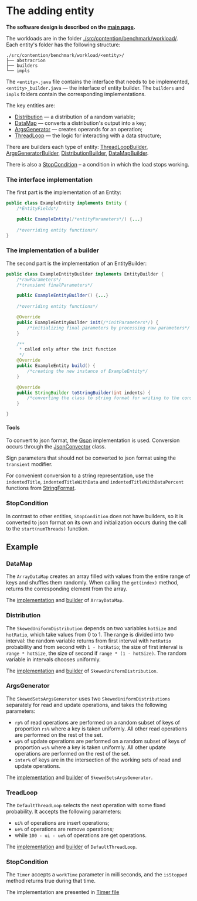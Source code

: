 # The adding entity

[//]: # (The software design is described in [SOFTWARE_DESIGN]&#40;SOFTWARE_DESIGN.md&#41;.)
**The software design is described on the [main page](./../README.md#software-design).**

The workloads are in the folder [./src/contention/benchmark/workload/](./src/contention/benchmark/workload/).  
Each entity's folder has the following structure:
```shell
./src/contention/benchmark/workload/<entity>/
├── abstracrion
├── builders
└── impls
```

The `<entity>.java` file contains the interface that needs to be implemented, 
`<entity>_builder.java` — the interface of entity builder.
The `builders` and `impls` folders contain the corresponding implementations.  

The key entities are:
+ [Distribution](src/contention/benchmark/workload/distributions/abstractions/Distribution.java) — a distribution of a random variable;
+ [DataMap](src/contention/benchmark/workload/data/map/abstractions/DataMap.java) — converts a distribution's output into a key;
+ [ArgsGenerator](src/contention/benchmark/workload/args/generators/abstractions/ArgsGenerator.java) — creates operands for an operation;
+ [ThreadLoop](src/contention/benchmark/workload/thread/loops/abstractions/ThreadLoop.java) — the logic for interacting with a data structure;

There are builders each type of entity:
[ThreadLoopBuilder](src/contention/benchmark/workload/thread/loops/abstractions/ThreadLoopBuilder.java),
[ArgsGeneratorBuilder](src/contention/benchmark/workload/args/generators/abstractions/ArgsGeneratorBuilder.java),
[DistributionBuilder](src/contention/benchmark/workload/distributions/abstractions/DistributionBuilder.java),
[DataMapBuilder](src/contention/benchmark/workload/data/map/abstractions/DataMapBuilder.java).

There is also a [StopCondition](src/contention/benchmark/workload/stop/condition/StopCondition.java)
– a condition in which the load stops working.

### The interface implementation
The first part is the implementation of an Entity:
```java
public class ExampleEntity implements Entity {
    /*EntityFields*/

    public ExampleEntity(/*entityParameters*/) {...}
    
    /*overriding entity functions*/
}
```

### The implementation of a builder
The second part is the implementation of an EntityBuilder:
```java
public class ExampleEntityBuilder implements EntityBuilder {
    /*rawParameters*/
    /*transient finalParameters*/

    public ExampleEntityBuilder() {...}
    
    /*overriding entity functions*/

    @Override
    public ExampleEntityBuilder init(/*initParameters*/) {
        /*initializing final parameters by processing raw parameters*/
    }

    /**
     * called only after the init function
     */
    @Override
    public ExampleEntity build() {
        /*creating the new instance of ExampleEntity*/
    }

    @Override
    public StringBuilder toStringBuilder(int indents) {
        /*converting the class to string format for writing to the console*/
    }

}
```

#### Tools 

To convert to json format, the [Gson](https://github.com/google/gson) implementation is used.
Conversion occurs through the [JsonConvector](src/contention/benchmark/json/JsonConverter.java) class.

Sign parameters that should not be converted to json format using the `transient` modifier.

For convenient conversion to a string representation, use the  
`indentedTitle`, `indentedTitleWithData` and `indentedTitleWithDataPercent` functions
from [StringFormat](src/contention/benchmark/tools/StringFormat.java). 


### StopCondition

In contrast to other entities, `StopCondition` does not have builders, so it is converted to json format on its own
and initialization occurs during the call to the `start(numThreads)` function.

## Example

### DataMap 

The `ArrayDataMap` creates an array filled with values from the entire range of keys and shuffles them randomly. 
When calling the `get(index)` method, returns the corresponding element from the array.  

The [implementation](src/contention/benchmark/workload/data/map/impls/ArrayDataMap.java) 
and [builder](src/contention/benchmark/workload/data/map/builders/ArrayDataMapBuilder.java) of `ArrayDataMap`.

### Distribution

The `SkewedUniformDistribution` depends on two variables `hotSize` and `hotRatio`, which take values from 0 to 1. 
The range is divided into two interval: 
the random variable returns from first interval with `hotRatio` probability and from second with `1 - hotRatio`;
the size of first interval is `range * hotSize`, the size of second if `range * (1 - hotSize)`. 
The random variable in intervals chooses uniformly. 

The [implementation](src/contention/benchmark/workload/distributions/impls/SkewedUniformDistribution.java)
and [builder](src/contention/benchmark/workload/distributions/builders/SkewedUniformDistributionBuilder.java) of `SkewedUniformDistribution`.

### ArgsGenerator

The `SkewedSetsArgsGenerator` uses two `SkewedUniformDistributions` separately for read and update operations,
and takes the following parameters:
+ `rp%` of read operations are performed on a random subset of keys of proportion `rs%` where a key is taken uniformly. 
All other read operations are performed on the rest of the set.
+ `wp%` of update operations are performed on a random subset of keys of proportion `ws%` where a key is taken uniformly.
All other update operations are performed on the rest of the set.
+ `inter%` of keys are in the intersection of the working sets of read and update operations.

The [implementation](src/contention/benchmark/workload/args/generators/impls/SkewedSetsArgsGenerator.java)
and [builder](src/contention/benchmark/workload/args/generators/builders/SkewedSetsArgsGeneratorBuilder.java) of `SkewedSetsArgsGenerator`.

### TreadLoop

The `DefaultThreadLoop` selects the next operation with some fixed probability. It accepts the following parameters:
+ `ui%` of operations are insert operations;
+ `ue%` of operations are remove operations;
+ while `100 - ui - ue%` of operations are get operations.

The [implementation](src/contention/benchmark/workload/thread/loops/impls/DefaultThreadLoop.java)
and [builder](src/contention/benchmark/workload/thread/loops/builders/DefaultThreadLoopBuilder.java) of `DefaultThreadLoop`.

### StopCondition

The `Timer` accepts a `workTime` parameter in milliseconds, and the `isStopped` method returns true during that time.

The implementation are presented in [Timer file](src/contention/benchmark/workload/stop/condition/Timer.java)
